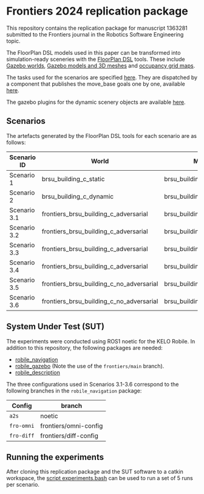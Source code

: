 # Frontiers 2024 replication package

This repository contains the replication package for manuscript 1363281 submitted to the Frontiers journal in the Robotics Software Engineering topic. 

The FloorPlan DSL models used in this paper can be transformed into simulation-ready sceneries with the [FloorPlan DSL](https://github.com/secorolab/FloorPlan-DSL) tools. 
These include [Gazebo worlds](/worlds/), [Gazebo models and 3D meshes](/models/) and [occupancy grid maps](/maps/).

The tasks used for the scenarios are specified [here](/tasks/). They are dispatched by a component that publishes the move_base goals one by one, available [here](https://github.com/secorolab/waypoint_dispatcher).

The gazebo plugins for the dynamic scenery objects are available [here](https://github.com/secorolab/dynamic-gazebo-plugins).

## Scenarios

The artefacts generated by the FloorPlan DSL tools for each scenario are as follows:

| Scenario ID | World | Map | Task |
|----|----|----|----|
| Scenario 1 | brsu_building_c_static | brsu_building_c_static | left_long_corridor_task |
| Scenario 2 | brsu_building_c_dynamic | brsu_building_c_static | left_long_corridor_task | 
| Scenario 3.1 | frontiers_brsu_building_c_adversarial | brsu_building_c_dynamic | task_1 |
| Scenario 3.2 | frontiers_brsu_building_c_adversarial | brsu_building_c_dynamic | task_2 |
| Scenario 3.3 | frontiers_brsu_building_c_adversarial | brsu_building_c_dynamic | task_3 |
| Scenario 3.4 | frontiers_brsu_building_c_adversarial | brsu_building_c_dynamic | task_4 |
| Scenario 3.5 | frontiers_brsu_building_c_no_adversarial | brsu_building_c_dynamic | task_2 |
| Scenario 3.6 | frontiers_brsu_building_c_no_adversarial | brsu_building_c_dynamic | task_4 |

## System Under Test (SUT)

The experiments were conducted using ROS1 noetic for the KELO Robile. In addition to this repository, the following packages are needed: 

- [robile_navigation](https://github.com/secorolab/robile_navigation)
- [robile_gazebo](https://github.com/secorolab/robile_gazebo/tree/frontiers/main) (Note the use of the `frontiers/main` branch).
- [robile_description](https://github.com/secorolab/robile_description)

The three configurations used in Scenarios 3.1-3.6 correspond to the following branches in the `robile_navigation` package:

| Config | branch |
|---|---|
| `a2s` | noetic | 
| `fro-omni` | frontiers/omni-config | 
| `fro-diff` | frontiers/diff-config | 

## Running the experiments

After cloning this replication package and the SUT software to a catkin workspace, the [script experiments.bash](/experiments.bash) can be used to run a set of 5 runs per scenario.
